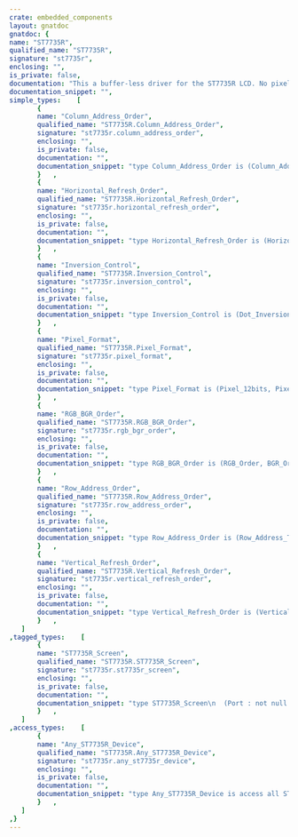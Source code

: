 ```yaml
---
crate: embedded_components
layout: gnatdoc
gnatdoc: {
name: "ST7735R",
qualified_name: "ST7735R",
signature: "st7735r",
enclosing: "",
is_private: false,
documentation: "This a buffer-less driver for the ST7735R LCD. No pixels are stored in RAM\nwhich means low memory consumption but also slow operations.\n\nPlease use ST7735R.RAM_Framebuffer for a faster implementation.",
documentation_snippet: "",
simple_types:    [
       {
       name: "Column_Address_Order",
       qualified_name: "ST7735R.Column_Address_Order",
       signature: "st7735r.column_address_order",
       enclosing: "",
       is_private: false,
       documentation: "",
       documentation_snippet: "type Column_Address_Order is (Column_Address_Left_Right,\n                              Column_Address_Right_Left)\n  with Size => 1;",
       }   ,
       {
       name: "Horizontal_Refresh_Order",
       qualified_name: "ST7735R.Horizontal_Refresh_Order",
       signature: "st7735r.horizontal_refresh_order",
       enclosing: "",
       is_private: false,
       documentation: "",
       documentation_snippet: "type Horizontal_Refresh_Order is (Horizontal_Refresh_Left_Right,\n                                  Horizontal_Refresh_Right_Left)\n  with Size => 1;",
       }   ,
       {
       name: "Inversion_Control",
       qualified_name: "ST7735R.Inversion_Control",
       signature: "st7735r.inversion_control",
       enclosing: "",
       is_private: false,
       documentation: "",
       documentation_snippet: "type Inversion_Control is (Dot_Inversion, Line_Inversion);",
       }   ,
       {
       name: "Pixel_Format",
       qualified_name: "ST7735R.Pixel_Format",
       signature: "st7735r.pixel_format",
       enclosing: "",
       is_private: false,
       documentation: "",
       documentation_snippet: "type Pixel_Format is (Pixel_12bits, Pixel_16bits, Pixel_18bits);",
       }   ,
       {
       name: "RGB_BGR_Order",
       qualified_name: "ST7735R.RGB_BGR_Order",
       signature: "st7735r.rgb_bgr_order",
       enclosing: "",
       is_private: false,
       documentation: "",
       documentation_snippet: "type RGB_BGR_Order is (RGB_Order, BGR_Order)\n  with Size => 1;",
       }   ,
       {
       name: "Row_Address_Order",
       qualified_name: "ST7735R.Row_Address_Order",
       signature: "st7735r.row_address_order",
       enclosing: "",
       is_private: false,
       documentation: "",
       documentation_snippet: "type Row_Address_Order is (Row_Address_Top_Bottom,\n                           Row_Address_Bottom_Top)\n  with Size => 1;",
       }   ,
       {
       name: "Vertical_Refresh_Order",
       qualified_name: "ST7735R.Vertical_Refresh_Order",
       signature: "st7735r.vertical_refresh_order",
       enclosing: "",
       is_private: false,
       documentation: "",
       documentation_snippet: "type Vertical_Refresh_Order is (Vertical_Refresh_Top_Bottom,\n                                Vertical_Refresh_Botton_Top)\n  with Size => 1;",
       }   ,
   ]
,tagged_types:    [
       {
       name: "ST7735R_Screen",
       qualified_name: "ST7735R.ST7735R_Screen",
       signature: "st7735r.st7735r_screen",
       enclosing: "",
       is_private: false,
       documentation: "",
       documentation_snippet: "type ST7735R_Screen\n  (Port : not null Any_SPI_Port;\n   CS   : not null Any_GPIO_Point;\n   RS   : not null Any_GPIO_Point;\n   RST  : not null Any_GPIO_Point;\n   Time : not null HAL.Time.Any_Delays)\nis limited new HAL.Framebuffer.Frame_Buffer_Display with private;",
       }   ,
   ]
,access_types:    [
       {
       name: "Any_ST7735R_Device",
       qualified_name: "ST7735R.Any_ST7735R_Device",
       signature: "st7735r.any_st7735r_device",
       enclosing: "",
       is_private: false,
       documentation: "",
       documentation_snippet: "type Any_ST7735R_Device is access all ST7735R_Screen'Class;",
       }   ,
   ]
,}
---
```

